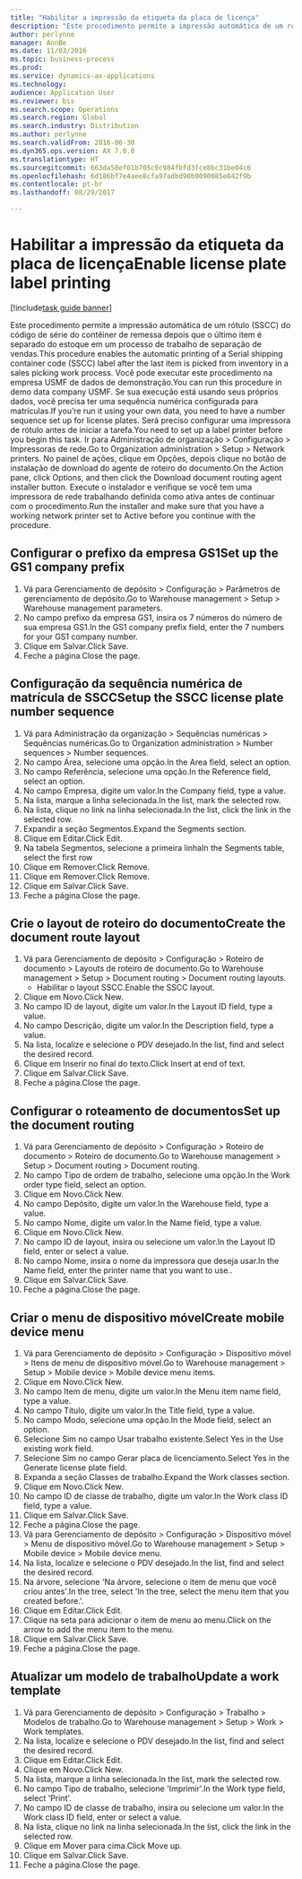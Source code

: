 ```yaml
--- 
title: "Habilitar a impressão da etiqueta da placa de licença"
description: "Este procedimento permite a impressão automática de um rótulo (SSCC) do código de série do contêiner de remessa depois que o último item é separado do estoque em um processo de trabalho de separação de vendas."
author: perlynne
manager: AnnBe
ms.date: 11/03/2016
ms.topic: business-process
ms.prod: 
ms.service: dynamics-ax-applications
ms.technology: 
audience: Application User
ms.reviewer: bis
ms.search.scope: Operations
ms.search.region: Global
ms.search.industry: Distribution
ms.author: perlynne
ms.search.validFrom: 2016-06-30
ms.dyn365.ops.version: AX 7.0.0
ms.translationtype: HT
ms.sourcegitcommit: 663da58ef01b705c0c984fbfd3fce8bc31be04c6
ms.openlocfilehash: 6d186bf7e4aee8cfa97adbd90b9090085e842f9b
ms.contentlocale: pt-br
ms.lasthandoff: 08/29/2017

---
```

# <a name="enable-license-plate-label-printing"></a><span data-ttu-id="c7ad9-103">Habilitar a impressão da etiqueta da placa de licença</span><span class="sxs-lookup"><span data-stu-id="c7ad9-103">Enable license plate label printing</span></span>

[!include[task guide banner](../../includes/task-guide-banner.md)]

<span data-ttu-id="c7ad9-104">Este procedimento permite a impressão automática de um rótulo (SSCC) do código de série do contêiner de remessa depois que o último item é separado do estoque em um processo de trabalho de separação de vendas.</span><span class="sxs-lookup"><span data-stu-id="c7ad9-104">This procedure enables the automatic printing of a Serial shipping container code (SSCC) label after the last item is picked from inventory in a sales picking work process.</span></span> <span data-ttu-id="c7ad9-105">Você pode executar este procedimento na empresa USMF de dados de demonstração.</span><span class="sxs-lookup"><span data-stu-id="c7ad9-105">You can run this procedure in demo data company USMF.</span></span> <span data-ttu-id="c7ad9-106">Se sua execução está usando seus próprios dados, você precisa ter uma sequência numérica configurada para matrículas.</span><span class="sxs-lookup"><span data-stu-id="c7ad9-106">If you’re run it using your own data, you need to have a number sequence set up for license plates.</span></span> <span data-ttu-id="c7ad9-107">Será preciso configurar uma impressora de rótulo antes de iniciar a tarefa.</span><span class="sxs-lookup"><span data-stu-id="c7ad9-107">You need to set up a label printer before you begin this task.</span></span> <span data-ttu-id="c7ad9-108">Ir para Administração de organização > Configuração > Impressoras de rede.</span><span class="sxs-lookup"><span data-stu-id="c7ad9-108">Go to Organization administration > Setup > Network printers.</span></span> <span data-ttu-id="c7ad9-109">No painel de ações, clique em Opções, depois clique no botão de instalação de download do agente de roteiro do documento.</span><span class="sxs-lookup"><span data-stu-id="c7ad9-109">On the Action pane, click Options, and then click the Download document routing agent installer button.</span></span> <span data-ttu-id="c7ad9-110">Execute o instalador e verifique se você tem uma impressora de rede trabalhando definida como ativa antes de continuar com o procedimento.</span><span class="sxs-lookup"><span data-stu-id="c7ad9-110">Run the installer and make sure that you have a working network printer set to Active before you continue with the procedure.</span></span>


## <a name="set-up-the-gs1-company-prefix"></a><span data-ttu-id="c7ad9-111">Configurar o prefixo da empresa GS1</span><span class="sxs-lookup"><span data-stu-id="c7ad9-111">Set up the GS1 company prefix</span></span>
1. <span data-ttu-id="c7ad9-112">Vá para Gerenciamento de depósito > Configuração > Parâmetros de gerenciamento de depósito.</span><span class="sxs-lookup"><span data-stu-id="c7ad9-112">Go to Warehouse management > Setup > Warehouse management parameters.</span></span>
2. <span data-ttu-id="c7ad9-113">No campo prefixo da empresa GS1, insira os 7 números do número de sua empresa GS1.</span><span class="sxs-lookup"><span data-stu-id="c7ad9-113">In the GS1 company prefix field, enter the 7 numbers for your GS1 company number.</span></span>
3. <span data-ttu-id="c7ad9-114">Clique em Salvar.</span><span class="sxs-lookup"><span data-stu-id="c7ad9-114">Click Save.</span></span>
4. <span data-ttu-id="c7ad9-115">Feche a página.</span><span class="sxs-lookup"><span data-stu-id="c7ad9-115">Close the page.</span></span>

## <a name="setup-the-sscc-license-plate-number-sequence"></a><span data-ttu-id="c7ad9-116">Configuração da sequência numérica de matrícula de SSCC</span><span class="sxs-lookup"><span data-stu-id="c7ad9-116">Setup the SSCC license plate number sequence</span></span>
1. <span data-ttu-id="c7ad9-117">Vá para Administração da organização > Sequências numéricas > Sequências numéricas.</span><span class="sxs-lookup"><span data-stu-id="c7ad9-117">Go to Organization administration > Number sequences > Number sequences.</span></span>
2. <span data-ttu-id="c7ad9-118">No campo Área, selecione uma opção.</span><span class="sxs-lookup"><span data-stu-id="c7ad9-118">In the Area field, select an option.</span></span>
3. <span data-ttu-id="c7ad9-119">No campo Referência, selecione uma opção.</span><span class="sxs-lookup"><span data-stu-id="c7ad9-119">In the Reference field, select an option.</span></span>
4. <span data-ttu-id="c7ad9-120">No campo Empresa, digite um valor.</span><span class="sxs-lookup"><span data-stu-id="c7ad9-120">In the Company field, type a value.</span></span>
5. <span data-ttu-id="c7ad9-121">Na lista, marque a linha selecionada.</span><span class="sxs-lookup"><span data-stu-id="c7ad9-121">In the list, mark the selected row.</span></span>
6. <span data-ttu-id="c7ad9-122">Na lista, clique no link na linha selecionada.</span><span class="sxs-lookup"><span data-stu-id="c7ad9-122">In the list, click the link in the selected row.</span></span>
7. <span data-ttu-id="c7ad9-123">Expandir a seção Segmentos.</span><span class="sxs-lookup"><span data-stu-id="c7ad9-123">Expand the Segments section.</span></span>
8. <span data-ttu-id="c7ad9-124">Clique em Editar.</span><span class="sxs-lookup"><span data-stu-id="c7ad9-124">Click Edit.</span></span>
9. <span data-ttu-id="c7ad9-125">Na tabela Segmentos, selecione a primeira linha</span><span class="sxs-lookup"><span data-stu-id="c7ad9-125">In the Segments table, select the first row</span></span>
10. <span data-ttu-id="c7ad9-126">Clique em Remover.</span><span class="sxs-lookup"><span data-stu-id="c7ad9-126">Click Remove.</span></span>
11. <span data-ttu-id="c7ad9-127">Clique em Remover.</span><span class="sxs-lookup"><span data-stu-id="c7ad9-127">Click Remove.</span></span>
12. <span data-ttu-id="c7ad9-128">Clique em Salvar.</span><span class="sxs-lookup"><span data-stu-id="c7ad9-128">Click Save.</span></span>
13. <span data-ttu-id="c7ad9-129">Feche a página.</span><span class="sxs-lookup"><span data-stu-id="c7ad9-129">Close the page.</span></span>

## <a name="create-the-document-route-layout"></a><span data-ttu-id="c7ad9-130">Crie o layout de roteiro do documento</span><span class="sxs-lookup"><span data-stu-id="c7ad9-130">Create the document route layout</span></span>
1. <span data-ttu-id="c7ad9-131">Vá para Gerenciamento de depósito > Configuração > Roteiro de documento > Layouts de roteiro de documento.</span><span class="sxs-lookup"><span data-stu-id="c7ad9-131">Go to Warehouse management > Setup > Document routing > Document routing layouts.</span></span>
    * <span data-ttu-id="c7ad9-132">Habilitar o layout SSCC.</span><span class="sxs-lookup"><span data-stu-id="c7ad9-132">Enable the SSCC layout.</span></span>  
2. <span data-ttu-id="c7ad9-133">Clique em Novo.</span><span class="sxs-lookup"><span data-stu-id="c7ad9-133">Click New.</span></span>
3. <span data-ttu-id="c7ad9-134">No campo ID de layout, digite um valor.</span><span class="sxs-lookup"><span data-stu-id="c7ad9-134">In the Layout ID field, type a value.</span></span>
4. <span data-ttu-id="c7ad9-135">No campo Descrição, digite um valor.</span><span class="sxs-lookup"><span data-stu-id="c7ad9-135">In the Description field, type a value.</span></span>
5. <span data-ttu-id="c7ad9-136">Na lista, localize e selecione o PDV desejado.</span><span class="sxs-lookup"><span data-stu-id="c7ad9-136">In the list, find and select the desired record.</span></span>
6. <span data-ttu-id="c7ad9-137">Clique em Inserir no final do texto.</span><span class="sxs-lookup"><span data-stu-id="c7ad9-137">Click Insert at end of text.</span></span>
7. <span data-ttu-id="c7ad9-138">Clique em Salvar.</span><span class="sxs-lookup"><span data-stu-id="c7ad9-138">Click Save.</span></span>
8. <span data-ttu-id="c7ad9-139">Feche a página.</span><span class="sxs-lookup"><span data-stu-id="c7ad9-139">Close the page.</span></span>

## <a name="set-up-the-document-routing"></a><span data-ttu-id="c7ad9-140">Configurar o roteamento de documentos</span><span class="sxs-lookup"><span data-stu-id="c7ad9-140">Set up the document routing</span></span>
1. <span data-ttu-id="c7ad9-141">Vá para Gerenciamento de depósito > Configuração > Roteiro de documento > Roteiro de documento.</span><span class="sxs-lookup"><span data-stu-id="c7ad9-141">Go to Warehouse management > Setup > Document routing > Document routing.</span></span>
2. <span data-ttu-id="c7ad9-142">No campo Tipo de ordem de trabalho, selecione uma opção.</span><span class="sxs-lookup"><span data-stu-id="c7ad9-142">In the Work order type field, select an option.</span></span>
3. <span data-ttu-id="c7ad9-143">Clique em Novo.</span><span class="sxs-lookup"><span data-stu-id="c7ad9-143">Click New.</span></span>
4. <span data-ttu-id="c7ad9-144">No campo Depósito, digite um valor.</span><span class="sxs-lookup"><span data-stu-id="c7ad9-144">In the Warehouse field, type a value.</span></span>
5. <span data-ttu-id="c7ad9-145">No campo Nome, digite um valor.</span><span class="sxs-lookup"><span data-stu-id="c7ad9-145">In the Name field, type a value.</span></span>
6. <span data-ttu-id="c7ad9-146">Clique em Novo.</span><span class="sxs-lookup"><span data-stu-id="c7ad9-146">Click New.</span></span>
7. <span data-ttu-id="c7ad9-147">No campo ID de layout, insira ou selecione um valor.</span><span class="sxs-lookup"><span data-stu-id="c7ad9-147">In the Layout ID field, enter or select a value.</span></span>
8. <span data-ttu-id="c7ad9-148">No campo Nome, insira o nome da impressora que deseja usar.</span><span class="sxs-lookup"><span data-stu-id="c7ad9-148">In the Name field, enter the printer name that you want to use..</span></span>
9. <span data-ttu-id="c7ad9-149">Clique em Salvar.</span><span class="sxs-lookup"><span data-stu-id="c7ad9-149">Click Save.</span></span>
10. <span data-ttu-id="c7ad9-150">Feche a página.</span><span class="sxs-lookup"><span data-stu-id="c7ad9-150">Close the page.</span></span>

## <a name="create-mobile-device-menu"></a><span data-ttu-id="c7ad9-151">Criar o menu de dispositivo móvel</span><span class="sxs-lookup"><span data-stu-id="c7ad9-151">Create mobile device menu</span></span>
1. <span data-ttu-id="c7ad9-152">Vá para Gerenciamento de depósito > Configuração > Dispositivo móvel > Itens de menu de dispositivo móvel.</span><span class="sxs-lookup"><span data-stu-id="c7ad9-152">Go to Warehouse management > Setup > Mobile device > Mobile device menu items.</span></span>
2. <span data-ttu-id="c7ad9-153">Clique em Novo.</span><span class="sxs-lookup"><span data-stu-id="c7ad9-153">Click New.</span></span>
3. <span data-ttu-id="c7ad9-154">No campo Item de menu, digite um valor.</span><span class="sxs-lookup"><span data-stu-id="c7ad9-154">In the Menu item name field, type a value.</span></span>
4. <span data-ttu-id="c7ad9-155">No campo Título, digite um valor.</span><span class="sxs-lookup"><span data-stu-id="c7ad9-155">In the Title field, type a value.</span></span>
5. <span data-ttu-id="c7ad9-156">No campo Modo, selecione uma opção.</span><span class="sxs-lookup"><span data-stu-id="c7ad9-156">In the Mode field, select an option.</span></span>
6. <span data-ttu-id="c7ad9-157">Selecione Sim no campo Usar trabalho existente.</span><span class="sxs-lookup"><span data-stu-id="c7ad9-157">Select Yes in the Use existing work field.</span></span>
7. <span data-ttu-id="c7ad9-158">Selecione Sim no campo Gerar placa de licenciamento.</span><span class="sxs-lookup"><span data-stu-id="c7ad9-158">Select Yes in the Generate license plate field.</span></span>
8. <span data-ttu-id="c7ad9-159">Expanda a seção Classes de trabalho.</span><span class="sxs-lookup"><span data-stu-id="c7ad9-159">Expand the Work classes section.</span></span>
9. <span data-ttu-id="c7ad9-160">Clique em Novo.</span><span class="sxs-lookup"><span data-stu-id="c7ad9-160">Click New.</span></span>
10. <span data-ttu-id="c7ad9-161">No campo ID de classe de trabalho, digite um valor.</span><span class="sxs-lookup"><span data-stu-id="c7ad9-161">In the Work class ID field, type a value.</span></span>
11. <span data-ttu-id="c7ad9-162">Clique em Salvar.</span><span class="sxs-lookup"><span data-stu-id="c7ad9-162">Click Save.</span></span>
12. <span data-ttu-id="c7ad9-163">Feche a página.</span><span class="sxs-lookup"><span data-stu-id="c7ad9-163">Close the page.</span></span>
13. <span data-ttu-id="c7ad9-164">Vá para Gerenciamento de depósito > Configuração > Dispositivo móvel > Menu de dispositivo móvel.</span><span class="sxs-lookup"><span data-stu-id="c7ad9-164">Go to Warehouse management > Setup > Mobile device > Mobile device menu.</span></span>
14. <span data-ttu-id="c7ad9-165">Na lista, localize e selecione o PDV desejado.</span><span class="sxs-lookup"><span data-stu-id="c7ad9-165">In the list, find and select the desired record.</span></span>
15. <span data-ttu-id="c7ad9-166">Na árvore, selecione 'Na árvore, selecione o item de menu que você criou antes'.</span><span class="sxs-lookup"><span data-stu-id="c7ad9-166">In the tree, select 'In the tree, select the menu item that you created before.'.</span></span>
16. <span data-ttu-id="c7ad9-167">Clique em Editar.</span><span class="sxs-lookup"><span data-stu-id="c7ad9-167">Click Edit.</span></span>
17. <span data-ttu-id="c7ad9-168">Clique na seta para adicionar o item de menu ao menu.</span><span class="sxs-lookup"><span data-stu-id="c7ad9-168">Click on the arrow to add the menu item to the menu.</span></span>
18. <span data-ttu-id="c7ad9-169">Clique em Salvar.</span><span class="sxs-lookup"><span data-stu-id="c7ad9-169">Click Save.</span></span>
19. <span data-ttu-id="c7ad9-170">Feche a página.</span><span class="sxs-lookup"><span data-stu-id="c7ad9-170">Close the page.</span></span>

## <a name="update-a-work-template"></a><span data-ttu-id="c7ad9-171">Atualizar um modelo de trabalho</span><span class="sxs-lookup"><span data-stu-id="c7ad9-171">Update a work template</span></span>
1. <span data-ttu-id="c7ad9-172">Vá para Gerenciamento de depósito > Configuração > Trabalho > Modelos de trabalho.</span><span class="sxs-lookup"><span data-stu-id="c7ad9-172">Go to Warehouse management > Setup > Work > Work templates.</span></span>
2. <span data-ttu-id="c7ad9-173">Na lista, localize e selecione o PDV desejado.</span><span class="sxs-lookup"><span data-stu-id="c7ad9-173">In the list, find and select the desired record.</span></span>
3. <span data-ttu-id="c7ad9-174">Clique em Editar.</span><span class="sxs-lookup"><span data-stu-id="c7ad9-174">Click Edit.</span></span>
4. <span data-ttu-id="c7ad9-175">Clique em Novo.</span><span class="sxs-lookup"><span data-stu-id="c7ad9-175">Click New.</span></span>
5. <span data-ttu-id="c7ad9-176">Na lista, marque a linha selecionada.</span><span class="sxs-lookup"><span data-stu-id="c7ad9-176">In the list, mark the selected row.</span></span>
6. <span data-ttu-id="c7ad9-177">No campo Tipo de trabalho, selecione 'Imprimir'.</span><span class="sxs-lookup"><span data-stu-id="c7ad9-177">In the Work type field, select 'Print'.</span></span>
7. <span data-ttu-id="c7ad9-178">No campo ID de classe de trabalho, insira ou selecione um valor.</span><span class="sxs-lookup"><span data-stu-id="c7ad9-178">In the Work class ID field, enter or select a value.</span></span>
8. <span data-ttu-id="c7ad9-179">Na lista, clique no link na linha selecionada.</span><span class="sxs-lookup"><span data-stu-id="c7ad9-179">In the list, click the link in the selected row.</span></span>
9. <span data-ttu-id="c7ad9-180">Clique em Mover para cima.</span><span class="sxs-lookup"><span data-stu-id="c7ad9-180">Click Move up.</span></span>
10. <span data-ttu-id="c7ad9-181">Clique em Salvar.</span><span class="sxs-lookup"><span data-stu-id="c7ad9-181">Click Save.</span></span>
11. <span data-ttu-id="c7ad9-182">Feche a página.</span><span class="sxs-lookup"><span data-stu-id="c7ad9-182">Close the page.</span></span>


